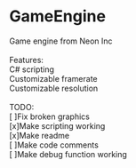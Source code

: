 # GameEngine<br />
Game engine from Neon Inc<br />
<br />
Features:<br />
  C# scripting<br />
  Customizable framerate<br />
  Customizable resolution<br />
  <br />
  TODO:<br />
    [ ]Fix broken graphics<br />
    [x]Make scripting working<br />
    [x]Make readme<br />
    [ ]Make code comments<br />
    [ ]Make debug function working<br />
